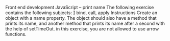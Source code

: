 Front end development
JavaScript – print name
The following exercise contains the following subjects:
 bind, call, apply
Instructions
Create an object with a name property. The object should
also have a method that prints its name, and another
method that prints its name after a second with the help of
setTimeOut. in this exercise, you are not allowed to use
arrow functions.
